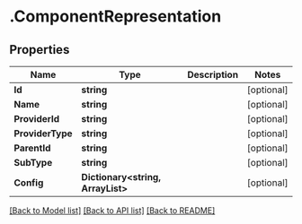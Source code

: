 # .ComponentRepresentation
## Properties

Name | Type | Description | Notes
------------ | ------------- | ------------- | -------------
**Id** | **string** |  | [optional] 
**Name** | **string** |  | [optional] 
**ProviderId** | **string** |  | [optional] 
**ProviderType** | **string** |  | [optional] 
**ParentId** | **string** |  | [optional] 
**SubType** | **string** |  | [optional] 
**Config** | **Dictionary&lt;string, ArrayList&gt;** |  | [optional] 

[[Back to Model list]](../README.md#documentation-for-models) [[Back to API list]](../README.md#documentation-for-api-endpoints) [[Back to README]](../README.md)

